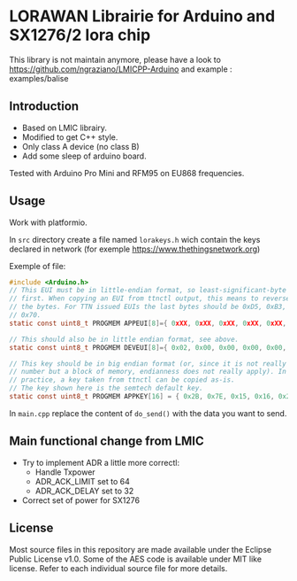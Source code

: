 # LORAWAN Librairie for Arduino and SX1276/2 lora chip

This library is not maintain anymore, please have a look to https://github.com/ngraziano/LMICPP-Arduino and example : examples/balise

## Introduction

* Based on LMIC librairy.
* Modified to get C++ style.
* Only class A device (no class B)
* Add some sleep of arduino board.

Tested with Arduino Pro Mini and RFM95 on EU868 frequencies.

## Usage

Work with platformio.

In ``src`` directory create a file named ``lorakeys.h`` wich contain the keys declared in network (for exemple <https://www.thethingsnetwork.org>)

Exemple of file:

```c
#include <Arduino.h>
// This EUI must be in little-endian format, so least-significant-byte
// first. When copying an EUI from ttnctl output, this means to reverse
// the bytes. For TTN issued EUIs the last bytes should be 0xD5, 0xB3,
// 0x70.
static const uint8_t PROGMEM APPEUI[8]={ 0xXX, 0xXX, 0xXX, 0xXX, 0xXX, 0xD5, 0xB3, 0x70 };

// This should also be in little endian format, see above.
static const uint8_t PROGMEM DEVEUI[8]={ 0x02, 0x00, 0x00, 0x00, 0x00, 0x00, 0x00, 0x00 };

// This key should be in big endian format (or, since it is not really a
// number but a block of memory, endianness does not really apply). In
// practice, a key taken from ttnctl can be copied as-is.
// The key shown here is the semtech default key.
static const uint8_t PROGMEM APPKEY[16] = { 0x2B, 0x7E, 0x15, 0x16, 0x28, 0xAE, 0xD2, 0xA6, 0xAB, 0xF7, 0x15, 0x88, 0x09, 0xCF, 0x4F, 0x3C };
```

In ``main.cpp`` replace the content of ``do_send()`` with the data you want to send.

## Main functional change from LMIC

* Try to implement ADR a little more correctl:
  * Handle Txpower
  * ADR_ACK_LIMIT set to 64
  * ADR_ACK_DELAY set to 32
* Correct set of power for SX1276

## License

Most source files in this repository are made available under the Eclipse Public License v1.0.
Some of the AES code is available under MIT like license. Refer to each individual source file for more details.
